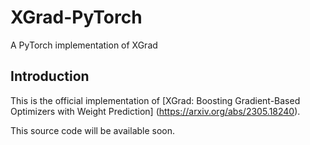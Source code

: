 # XGrad-PyTorch
A PyTorch implementation of XGrad

## Introduction
This is the official implementation of [XGrad: Boosting Gradient-Based Optimizers with Weight Prediction] (https://arxiv.org/abs/2305.18240).


This source code will be available soon.
